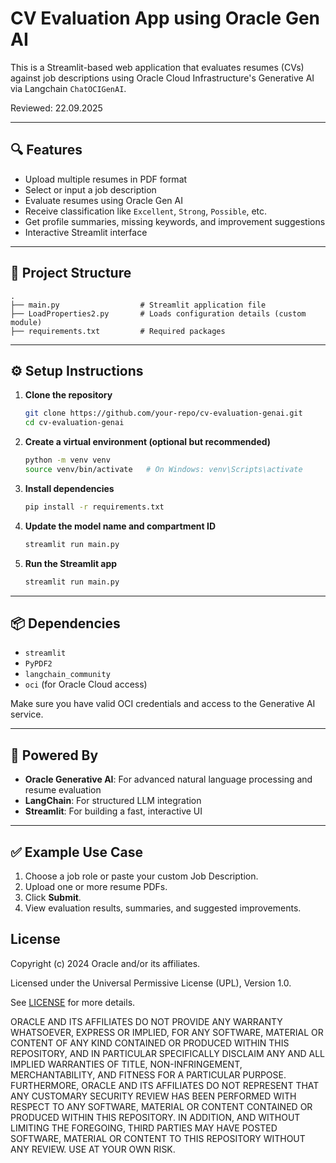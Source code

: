 # CV Evaluation App using Oracle Gen AI 


This is a Streamlit-based web application that evaluates resumes (CVs) against job descriptions using Oracle Cloud Infrastructure's Generative AI via Langchain `ChatOCIGenAI`.

Reviewed: 22.09.2025

---

## 🔍 Features

- Upload multiple resumes in PDF format
- Select or input a job description
- Evaluate resumes using Oracle Gen AI
- Receive classification like `Excellent`, `Strong`, `Possible`, etc.
- Get profile summaries, missing keywords, and improvement suggestions
- Interactive Streamlit interface

---

## 📁 Project Structure

```
.
├── main.py                  # Streamlit application file
├── LoadProperties2.py       # Loads configuration details (custom module)
├── requirements.txt         # Required packages
```

---

## ⚙️ Setup Instructions

1. **Clone the repository**  
   ```bash
   git clone https://github.com/your-repo/cv-evaluation-genai.git
   cd cv-evaluation-genai
   ```

2. **Create a virtual environment (optional but recommended)**  
   ```bash
   python -m venv venv
   source venv/bin/activate   # On Windows: venv\Scripts\activate
   ```

3. **Install dependencies**  
   ```bash
   pip install -r requirements.txt
   ```

4. **Update the model name and compartment ID**  
   ```bash
   streamlit run main.py
   ```

5. **Run the Streamlit app**  
   ```bash
   streamlit run main.py
   ```

---

## 📦 Dependencies

- `streamlit`
- `PyPDF2`
- `langchain_community`
- `oci` (for Oracle Cloud access)

Make sure you have valid OCI credentials and access to the Generative AI service.

---

## 🧠 Powered By

- **Oracle Generative AI**: For advanced natural language processing and resume evaluation
- **LangChain**: For structured LLM integration
- **Streamlit**: For building a fast, interactive UI

---

## ✅ Example Use Case

1. Choose a job role or paste your custom Job Description.
2. Upload one or more resume PDFs.
3. Click **Submit**.
4. View evaluation results, summaries, and suggested improvements.

## License
Copyright (c) 2024 Oracle and/or its affiliates.

Licensed under the Universal Permissive License (UPL), Version 1.0.

See [LICENSE](LICENSE.txt) for more details.

ORACLE AND ITS AFFILIATES DO NOT PROVIDE ANY WARRANTY WHATSOEVER, EXPRESS OR IMPLIED, FOR ANY SOFTWARE, MATERIAL OR CONTENT OF ANY KIND CONTAINED OR PRODUCED WITHIN THIS REPOSITORY, AND IN PARTICULAR SPECIFICALLY DISCLAIM ANY AND ALL IMPLIED WARRANTIES OF TITLE, NON-INFRINGEMENT, MERCHANTABILITY, AND FITNESS FOR A PARTICULAR PURPOSE.  FURTHERMORE, ORACLE AND ITS AFFILIATES DO NOT REPRESENT THAT ANY CUSTOMARY SECURITY REVIEW HAS BEEN PERFORMED WITH RESPECT TO ANY SOFTWARE, MATERIAL OR CONTENT CONTAINED OR PRODUCED WITHIN THIS REPOSITORY. IN ADDITION, AND WITHOUT LIMITING THE FOREGOING, THIRD PARTIES MAY HAVE POSTED SOFTWARE, MATERIAL OR CONTENT TO THIS REPOSITORY WITHOUT ANY REVIEW. USE AT YOUR OWN RISK. 
